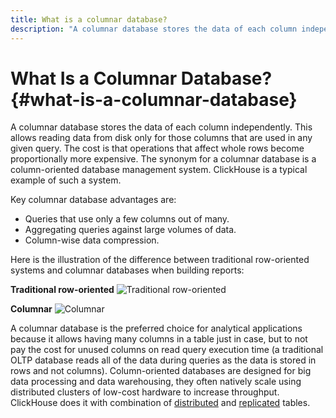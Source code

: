 ```yaml
---
title: What is a columnar database?
description: "A columnar database stores the data of each column independently. This allows reading data from disk only for those columns that are used in any given query."
---
```


# What Is a Columnar Database? {#what-is-a-columnar-database}

A columnar database stores the data of each column independently. This allows reading data from disk only for those columns that are used in any given query. The cost is that operations that affect whole rows become proportionally more expensive. The synonym for a columnar database is a column-oriented database management system. ClickHouse is a typical example of such a system.

Key columnar database advantages are:

-   Queries that use only a few columns out of many.
-   Aggregating queries against large volumes of data.
-   Column-wise data compression.

Here is the illustration of the difference between traditional row-oriented systems and columnar databases when building reports:

**Traditional row-oriented**
![Traditional row-oriented](@site/docs/en/images/row-oriented.gif#)

**Columnar**
![Columnar](@site/docs/en/images/column-oriented.gif#)

A columnar database is the preferred choice for analytical applications because it allows having many columns in a table just in case, but to not pay the cost for unused columns on read query execution time (a traditional OLTP database reads all of the data during queries as the data is stored in rows and not columns). Column-oriented databases are designed for big data processing and data warehousing, they often natively scale using distributed clusters of low-cost hardware to increase throughput. ClickHouse does it with combination of [distributed](../docs/en/engines/table-engines/special/distributed) and [replicated](../docs/en/engines/table-engines/mergetree-family/replication) tables.
